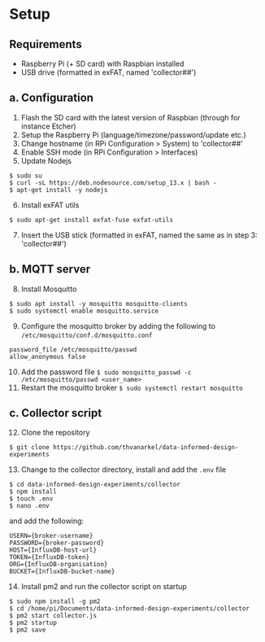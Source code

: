 # Setup

## Requirements
- Raspberry Pi (+ SD card) with Raspbian installed
- USB drive (formatted in exFAT, named 'collector##')

## a. Configuration
1. Flash the SD card with the latest version of Raspbian (through for instance Etcher)
2. Setup the Raspberry Pi (language/timezone/password/update etc.)
3. Change hostname (in RPi Configuration > System) to 'collector##'
4. Enable SSH mode (in RPi Configuration > Interfaces)
5. Update Nodejs
```
$ sudo su
$ curl -sL https://deb.nodesource.com/setup_13.x | bash -
$ apt-get install -y nodejs
```
6. Install exFAT utils
```
$ sudo apt-get install exfat-fuse exfat-utils
```
7. Insert the USB stick (formatted in exFAT, named the same as in step 3: 'collector##')

## b. MQTT server
8. Install Mosquitto
```
$ sudo apt install -y mosquitto mosquitto-clients
$ sudo systemctl enable mosquitto.service
```
9. Configure the mosquitto broker by adding the following to `/etc/mosquitto/conf.d/mosquitto.conf`
```
password_file /etc/mosquitto/passwd
allow_anonymous false
```
10. Add the password file
`$ sudo mosquitto_passwd -c /etc/mosquitto/passwd <user_name>`
11. Restart the mosquitto broker
`$ sudo systemctl restart mosquitto`

## c. Collector script
12. Clone the repository
```
$ git clone https://github.com/thvanarkel/data-informed-design-experiments
```
13. Change to the collector directory, install and add the `.env` file
```
$ cd data-informed-design-experiments/collector
$ npm install
$ touch .env
$ nano .env
```
and add the following:
```
USERN={broker-username}
PASSWORD={broker-password}
HOST={InfluxDB-host-url}
TOKEN={InfluxDB-token}
ORG={InfluxDB-organisation}
BUCKET={InfluxDB-bucket-name}
```
14. Install pm2 and run the collector script on startup
```
$ sudo npm install -g pm2
$ cd /home/pi/Documents/data-informed-design-experiments/collector
$ pm2 start collector.js
$ pm2 startup
$ pm2 save
```
